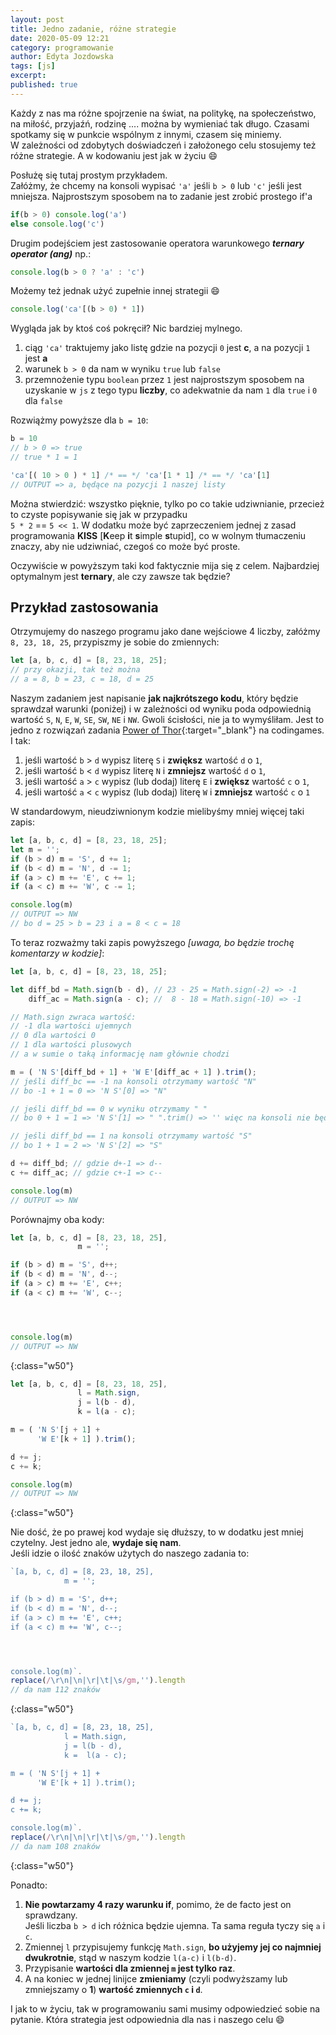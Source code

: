 ```yaml
---
layout: post
title: Jedno zadanie, różne strategie
date: 2020-05-09 12:21
category: programowanie
author: Edyta Jozdowska
tags: [js]
excerpt: 
published: true
---
```


Każdy z nas ma różne spojrzenie na świat, na politykę, na społeczeństwo, na miłość, przyjaźń, rodzinę .... można by wymieniać tak długo. Czasami spotkamy się w punkcie wspólnym z innymi, czasem się miniemy.  
W zależności od zdobytych doświadczeń i&nbsp;założonego celu stosujemy też różne strategie. A w kodowaniu jest jak w życiu :smile: 

Posłużę się tutaj prostym przykładem.  
Załóżmy, że chcemy na konsoli wypisać `'a'` jeśli `b > 0` lub `'c'` jeśli jest mniejsza.
Najprostszym sposobem na to zadanie jest zrobić prostego if'a
```js
if(b > 0) console.log('a')
else console.log('c')
```

Drugim podejściem jest zastosowanie operatora warunkowego _**ternary operator (ang)**_  np.:
```js
console.log(b > 0 ? 'a' : 'c')
```
Możemy też jednak użyć zupełnie innej strategii :smile:

```js
console.log('ca'[(b > 0) * 1])
```
Wygląda jak by ktoś coś pokręcił? Nic bardziej mylnego.
1. ciąg `'ca'` traktujemy jako listę gdzie na pozycji `0` jest **c**, a na pozycji `1` jest **a**
2. warunek `b > 0` da nam w wyniku `true` lub `false` 
3. przemnożenie typu `boolean` przez `1` jest najprostszym sposobem na uzyskanie w `js` z tego typu **liczby**, co&nbsp;adekwatnie da nam `1` dla `true` i `0` dla `false`

Rozwiążmy powyższe dla `b = 10`:
```js
b = 10
// b > 0 => true
// true * 1 = 1

'ca'[( 10 > 0 ) * 1] /* == */ 'ca'[1 * 1] /* == */ 'ca'[1]
// OUTPUT => a, będące na pozycji 1 naszej listy
```

Można stwierdzić: wszystko pięknie, tylko po co takie udziwnianie, przecież to czyste popisywanie się jak w przypadku  
`5 * 2` == `5 << 1`. W dodatku może być zaprzeczeniem jednej z zasad programowania **KISS** [**K**eep **i**t **s**imple **s**tupid], co w wolnym tłumaczeniu znaczy, aby nie udziwniać, czegoś co może być proste.  

Oczywiście w powyższym taki kod faktycznie mija się z celem. Najbardziej optymalnym jest **ternary**, ale czy zawsze tak będzie?

## Przykład zastosowania

Otrzymujemy do naszego programu jako dane wejściowe 4 liczby, załóżmy `8, 23, 18, 25`, przypiszmy je sobie do zmiennych:
```js
let [a, b, c, d] = [8, 23, 18, 25];
// przy okazji, tak też można 
// a = 8, b = 23, c = 18, d = 25 
```

Naszym zadaniem jest napisanie **jak najkrótszego kodu**, który będzie sprawdzał warunki (poniżej) i w zależności od wyniku poda odpowiednią wartość `S`, `N`, `E`, `W`, `SE`, `SW`, `NE` i `NW`. Gwoli ścisłości, nie ja to wymyśliłam. Jest to jedno z rozwiązań zadania [Power of Thor]("https://www.codingame.com/ide/puzzle/power-of-thor"){:target="_blank"} na codingames.  
I tak:
1.  jeśli wartość `b` > `d` wypisz literę `S` i **zwiększ** wartość `d` o `1`, 
2.  jeśli wartość `b` < `d` wypisz literę `N` i **zmniejsz** wartość `d` o `1`, 
3.  jeśli wartość `a` > `c` wypisz (lub dodaj) literę `E` i **zwiększ** wartość `c` o `1`,
4.  jeśli wartość `a` < `c` wypisz (lub dodaj) literę `W` i **zmniejsz** wartość `c` o `1` 

W standardowym, nieudziwnionym kodzie mielibyśmy mniej więcej taki zapis:
```js
let [a, b, c, d] = [8, 23, 18, 25];
let m = '';
if (b > d) m = 'S', d += 1;
if (b < d) m = 'N', d -= 1;
if (a > c) m += 'E', c += 1;
if (a < c) m += 'W', c -= 1;

console.log(m)
// OUTPUT => NW 
// bo d = 25 > b = 23 i a = 8 < c = 18
```

To teraz rozważmy taki zapis powyższego *[uwaga, bo będzie trochę komentarzy w kodzie]*:
```js
let [a, b, c, d] = [8, 23, 18, 25];

let diff_bd = Math.sign(b - d), // 23 - 25 = Math.sign(-2) => -1 
    diff_ac = Math.sign(a - c); //  8 - 18 = Math.sign(-10) => -1

// Math.sign zwraca wartość:
// -1 dla wartości ujemnych
// 0 dla wartości 0
// 1 dla wartości plusowych
// a w sumie o taką informację nam głównie chodzi

m = ( 'N S'[diff_bd + 1] + 'W E'[diff_ac + 1] ).trim();
// jeśli diff_bc == -1 na konsoli otrzymamy wartość "N" 
// bo -1 + 1 = 0 => 'N S'[0] => "N"

// jeśli diff_bd == 0 w wyniku otrzymamy " "  
// bo 0 + 1 = 1 => 'N S'[1] => " ".trim() => '' więc na konsoli nie będzie niczego z tej części

// jeśli diff_bd == 1 na konsoli otrzymamy wartość "S"  
// bo 1 + 1 = 2 => 'N S'[2] => "S"

d += diff_bd; // gdzie d+-1 => d--
c += diff_ac; // gdzie c+-1 => c--

console.log(m)
// OUTPUT => NW 
```
Porównajmy oba kody:
```js
let [a, b, c, d] = [8, 23, 18, 25],
               m = '';

if (b > d) m = 'S', d++;
if (b < d) m = 'N', d--;
if (a > c) m += 'E', c++;
if (a < c) m += 'W', c--;




console.log(m)
// OUTPUT => NW
```
{:class="w50"}
```js
let [a, b, c, d] = [8, 23, 18, 25],
               l = Math.sign, 
               j = l(b - d),
               k = l(a - c);

m = ( 'N S'[j + 1] + 
      'W E'[k + 1] ).trim();

d += j;
c += k;

console.log(m)
// OUTPUT => NW
```
{:class="w50"}

Nie dość, że po prawej kod wydaje się dłuższy, to w dodatku jest mniej czytelny. Jest jedno ale, **wydaje się nam**.  
Jeśli idzie o ilość znaków użytych do naszego zadania to:
```js
`[a, b, c, d] = [8, 23, 18, 25],
            m = '';

if (b > d) m = 'S', d++;
if (b < d) m = 'N', d--;
if (a > c) m += 'E', c++;
if (a < c) m += 'W', c--;




console.log(m)`.
replace(/\r\n|\n|\r|\t|\s/gm,'').length
// da nam 112 znaków
```
{:class="w50"}

```js
`[a, b, c, d] = [8, 23, 18, 25],
            l = Math.sign, 
            j = l(b - d),
            k =  l(a - c);

m = ( 'N S'[j + 1] + 
      'W E'[k + 1] ).trim();

d += j;
c += k;

console.log(m)`.
replace(/\r\n|\n|\r|\t|\s/gm,'').length
// da nam 108 znaków
```
{:class="w50"}


Ponadto: 
1. **Nie powtarzamy 4 razy warunku if**, pomimo, że de facto jest on sprawdzany.  
Jeśli liczba `b > d` ich różnica będzie ujemna. Ta sama reguła tyczy się `a` i `c`.
2. Zmiennej `l` przypisujemy funkcję `Math.sign`, **bo użyjemy jej co najmniej dwukrotnie**, stąd w naszym kodzie `l(a-c)` i `l(b-d)`. 
3. Przypisanie **wartości dla zmiennej `m` jest tylko raz**.
4. A na koniec w jednej linijce **zmieniamy** (czyli podwyższamy lub zmniejszamy o **1**) **wartość zmiennych `c` i `d`**.

I jak to w życiu, tak w programowaniu sami musimy odpowiedzieć sobie na pytanie. Która strategia jest odpowiednia dla nas i naszego celu :smile: